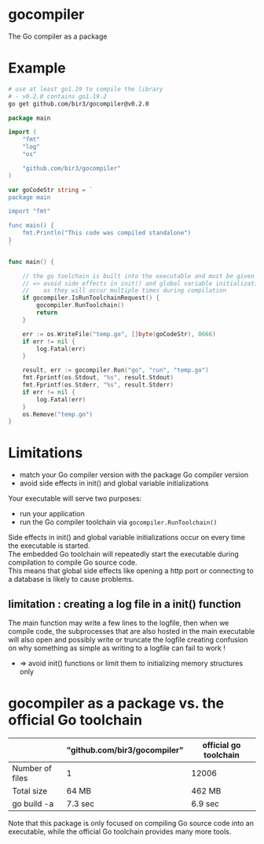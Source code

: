 
# gocompiler

The Go compiler as a package



# Example

```bash
# use at least go1.19 to compile the library
# - v0.2.0 contains go1.19.2
go get github.com/bir3/gocompiler@v0.2.0
```

```go
package main

import (
	"fmt"
	"log"
	"os"

	"github.com/bir3/gocompiler"
)

var goCodeStr string = `
package main

import "fmt"

func main() {
	fmt.Println("This code was compiled standalone")
}
`

func main() {

	// the go toolchain is built into the executable and must be given a chance to run
	// => avoid side effects in init() and global variable initialization
	//    as they will occur multiple times during compilation
	if gocompiler.IsRunToolchainRequest() {
		gocompiler.RunToolchain()
		return
	}

	err := os.WriteFile("temp.go", []byte(goCodeStr), 0666)
	if err != nil {
		log.Fatal(err)
	}

	result, err := gocompiler.Run("go", "run", "temp.go")
	fmt.Fprintf(os.Stdout, "%s", result.Stdout)
	fmt.Fprintf(os.Stderr, "%s", result.Stderr)
	if err != nil {
		log.Fatal(err)
	}
	os.Remove("temp.go")
}
```


# Limitations

- match your Go compiler version with the package Go compiler version
- avoid side effects in init() and global variable initializations

Your executable will serve two purposes: 
- run your application
- run the Go compiler toolchain via `gocompiler.RunToolchain()`

Side effects in init() and global variable initializations occur on every time the executable is started.  
The embedded Go toolchain will repeatedly start the executable during compilation to compile Go source code.  
This means that global side effects like opening a http port or connecting to a database is likely to cause problems.

## limitation : creating a log file in a init() function

The main function may write a few lines to the logfile, then when we compile code, the subprocesses
that are also hosted in the main executable will also open and possibly write or truncate the logfile
creating confusion on why something as simple as writing to a logfile can fail to work !

* => avoid init() functions or limit them to initializing memory structures only

# gocompiler as a package vs. the official Go toolchain

|                 | "github.com/bir3/gocompiler" | official go toolchain | 
| --------------  | ---------------------------- | ------- |
| Number of files | 1                            | 12006   |
| Total size      | 64 MB                        | 462 MB  |
| go build -a     | 7.3 sec                      | 6.9 sec |

Note that this package is only focused on compiling Go source code into an executable, while the official Go toolchain provides many more tools.
